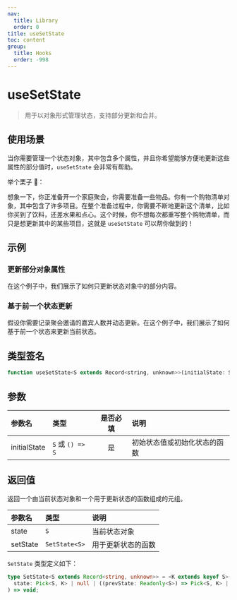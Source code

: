 ```yaml
---
nav:
  title: Library
  order: 0
title: useSetState
toc: content
group:
  title: Hooks
  order: -998
---
```


# useSetState

> 用于以对象形式管理状态，支持部分更新和合并。

## 使用场景

当你需要管理一个状态对象，其中包含多个属性，并且你希望能够方便地更新这些属性的部分值时，`useSetState` 会非常有帮助。

举个栗子 🌰：

想象一下，你正准备开一个家庭聚会，你需要准备一些物品。你有一个购物清单对象，其中包含了许多项目。在整个准备过程中，你需要不断地更新这个清单，比如你买到了饮料，还差水果和点心。这个时候，你不想每次都重写整个购物清单，而只是想更新其中的某些项目，这就是 `useSetState` 可以帮你做到的！

## 示例

### 更新部分对象属性

在这个例子中，我们展示了如何只更新状态对象中的部分内容。

<code src="./usage/demo1.tsx"></code>

### 基于前一个状态更新

假设你需要记录聚会邀请的嘉宾人数并动态更新。在这个例子中，我们展示了如何基于前一个状态来更新当前状态。

<code src="./usage/demo2.tsx"></code>

## 类型签名

```js
function useSetState<S extends Record<string, unknown>>(initialState: S | (() => S)): [S, SetState<S>]
```

## 参数

| 参数名       | 类型             | 是否必填 | 说明                         |
| :----------- | :--------------- | :------: | :--------------------------- |
| initialState | `S` 或 `() => S` |    是    | 初始状态值或初始化状态的函数 |

## 返回值

返回一个由当前状态对象和一个用于更新状态的函数组成的元组。

| 参数名   | 类型          | 说明               |
| :------- | :------------ | :----------------- |
| state    | `S`           | 当前状态对象       |
| setState | `SetState<S>` | 用于更新状态的函数 |

`SetState` 类型定义如下：

```ts
type SetState<S extends Record<string, unknown>> = <K extends keyof S>(
  state: Pick<S, K> | null | ((prevState: Readonly<S>) => Pick<S, K> | S | null),
) => void;
```
